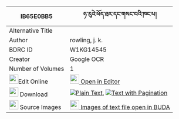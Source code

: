 |IB65E0BB5|ཧ་རུའེ་ཕོད་ཐར་དང་གསང་བའི་ཁང་པ། 
| --- | --- 
|Alternative Title |
|Author| rowling, j. k.
|BDRC ID | W1KG14545
|Creator | Google OCR
|Number of Volumes| 1
|<img width="25" src="https://img.icons8.com/color/25/000000/edit-property.png">Edit Online| [<img width="25" src="https://avatars.githubusercontent.com/u/45091458?s=200&v=4"> Open in Editor](http://editor.openpecha.org/IB65E0BB5)
|<img width="25" src="https://img.icons8.com/fluent/48/000000/download-2.png"/>  Download | [![](https://img.icons8.com/color/20/000000/txt.png)Plain Text](https://github.com/Openpecha/IB65E0BB5/releases/download/v1/ha_ru'e_po_tar_dang_sangwa_i_k_plain_IB65E0BB5.zip), [![](https://img.icons8.com/color/20/000000/txt.png)Text with Pagination](https://github.com/Openpecha/IB65E0BB5/releases/download/v1/ha_ru'e_po_tar_dang_sangwa_i_k_pages_IB65E0BB5.zip)
|<img width="25" src="https://img.icons8.com/plasticine/100/000000/pictures-folder.png"/>  Source Images | [<img width="25" src="https://library.bdrc.io/icons/BUDA-small.svg"> Images of text file open in BUDA](https://library.bdrc.io/show/bdr:W1KG14545)